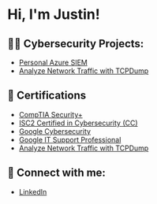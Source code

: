 <h1>Hi, I'm Justin!</h1>
<h2>👨‍💻 Cybersecurity Projects: </h2>

  - [Personal Azure SIEM](https://github.com/JustInCybersecurity/PersonalAzureSIEM.git)
  - [Analyze Network Traffic with TCPDump](https://github.com/JustInCybersecurity/NetworkTrafficAnalyzation)
 
<h2>📝 Certifications</h2>

  - [CompTIA Security+](https://www.credly.com/badges/59717c13-2bfd-4465-88d7-7b37c563159d/linked_in_profile)
  - [ISC2 Certified in Cybersecurity (CC)](https://www.credly.com/badges/a04f8588-769b-4aa9-8d2e-aac72bcd8dab/linked_in_profile)
  - [Google Cybersecurity](https://www.coursera.org/account/accomplishments/professional-cert/MCV3SDZE5YUH)
  - [Google IT Support Professional](https://coursera.org/share/f2762d902ff649484922f78957566f2f)
  - [Analyze Network Traffic with TCPDump](https://coursera.org/share/8399af97dc2a50e00fcde68184f4fd32)

<h2> 🤳 Connect with me:</h2>

  - [LinkedIn](https://www.linkedin.com/in/justin-potter-b40844163/)

<!--
**JustInCybersecurity/JustInCybersecurity** is a ✨ _special_ ✨ repository because its `README.md` (this file) appears on your GitHub profile.

Here are some ideas to get you started:

- 🔭 I’m currently working on ...
- 🌱 I’m currently learning ...
- 👯 I’m looking to collaborate on ...
- 🤔 I’m looking for help with ...
- 💬 Ask me about ...
- 📫 How to reach me: ...
- 😄 Pronouns: ...
- ⚡ Fun fact: ...
-->
